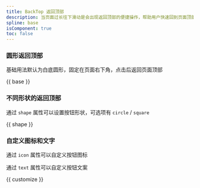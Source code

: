 ```yaml
---
title: BackTop 返回顶部
description: 当页面过长往下滑动是会出现返回顶部的便捷操作，帮助用户快速回到页面顶部。
spline: base
isComponent: true
toc: false
---
```


### 圆形返回顶部

基础用法默认为白底圆形，固定在页面右下角，点击后返回页面顶部

{{ base }}

### 不同形状的返回顶部

通过 `shape` 属性可以设置按钮形状，可选项有 `circle` / `square`

{{ shape }}

### 自定义图标和文字

通过 `icon` 属性可以自定义按钮图标

通过 `text` 属性可以自定义按钮文案

{{ customize }}
